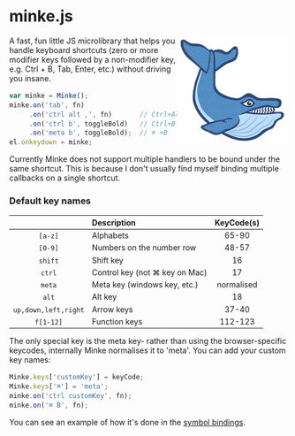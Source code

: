 # minke.js

<img src='media/minke.png' align='right'/>

A fast, fun little JS microlibrary that helps you handle
keyboard shortcuts (zero or more modifier keys followed by a
non-modifier key, e.g. Ctrl + B, Tab, Enter, etc.) without
driving you insane.

```js
var minke = Minke();
minke.on('tab', fn)
     .on('ctrl alt ,', fn)       // Ctrl+Alt+,
     .on('ctrl b', toggleBold)   // Ctrl+B
     .on('meta b', toggleBold);  // ⌘ +B
el.onkeydown = minke;
```

Currently Minke does not support multiple handlers to be bound
under the same shortcut. This is because I don't usually find
myself binding multiple callbacks on a single shortcut.

### Default key names

|         | Description                    | KeyCode(s) |
|:-------:|:------------------------------ |:----------:|
| `[a-z]` | Alphabets                      | 65-90      |
| `[0-9]` | Numbers on the number row      | 48-57      |
| `shift` | Shift key                      | 16         |
| `ctrl`  | Control key (not ⌘ key on Mac) | 17         |
| `meta`  | Meta key (windows key, etc.)   | normalised |
| `alt`   | Alt key                        | 18         |
| `up,down,left,right` | Arrow keys        | 37-40      |
| `f[1-12]` | Function keys                | 112-123    |

The only special key is the meta key- rather than using
the browser-specific keycodes, internally Minke normalises
it to 'meta'. You can add your custom key names:

```js
Minke.keys['customKey'] = keyCode;
Minke.keys['⌘'] = 'meta';
minke.on('ctrl customKey', fn);
minke.on('⌘ B', fn);
```

You can see an example of how it's done in the
[symbol bindings](bindings/symbols.js).
